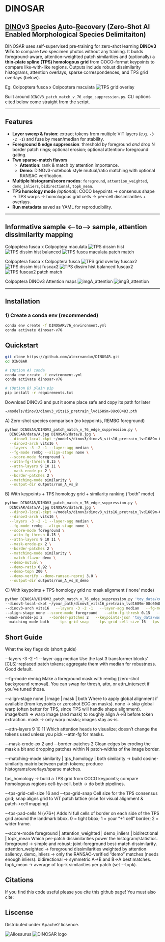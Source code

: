 # DINOSAR
## <ins>DINO</ins>v3 <ins>S</ins>pecies <ins>A</ins>uto-<ins>R</ins>ecovery (Zero-Shot AI Enabled Morphological Species Delimitaiton) 

DINOSAR uses self-supervised pre-training for zero-shot learning **DINOv3 ViTs** to compare two specimen photos without any training. It builds foreground-aware, attention-weighted patch similarities and (optionally) a **thin-plate spline (TPS) homologous grid** from COCO-format keypoints to compare like-with-like regions. Outputs include robust dissimilarity histograms, attention overlays, sparse correspondences, and TPS grid overlays (below).

Eg. Colpoptera fusca x Colpoptera maculata
![TPS grid overlay](output/tps_grid_overlay-align-stage-none.png)

Built around `DINOV3_patch_match_v_76_edge_suppression.py`. CLI options cited below come straight from the script.

---

## Features

- **Layer sweep & fusion**: extract tokens from multiple ViT layers (e.g. `-3 -2 -1`) and fuse by mean/median for stability. 
- **Foreground & edge suppression**: threshold by foreground *and* drop N border patch rings; optional erosion; optional attention∩foreground gating. 
- **Two sparse-match flavors**  
  - **Attention**: rank & match by attention importance.  
  - **Demo**: DINOv3-notebook style mutual/ratio matching with optional RANSAC verification. 
- **Multiple histogram/score modes**: `foreground`, `attention_weighted`, `demo_inliers`, `bidirectional`, `topk_mean`.
- **TPS homology mode** *(optional)*: COCO keypoints → consensus shape → TPS warps → homologous grid cells → per-cell dissimilarities + overlays. 
- **Run metadata** saved as YAML for reproducibility. 
---
## Informative sample <--to--> sample, attention dissimilarity mapping
Colpoptera fusca x Colpoptera maculata
![TPS dissim hist](output/tps_dissimilarity_histogram.png)
![TPS dissim hist balanced ](output/tps_dissimilarity_histogram_cov_balanced.png)
![TPS fusca maculata patch match](output/tps_homology_matches--align-stage-none.png)

Colpoptera fusca x Colpoptera fusca
![TPS grid overlay fuscax2](output/tps_grid_overlay_fuscax2.png)
![TPS dissim hist fuscax2](output/tps_dissimilarity_histogram_fuscax2.png)
![TPS dissim hist balanced fuscax2](output/tps_dissimilarity_histogram_cov_balanced_fuscax2.png)
![TPS fuscax2 patch match](output/tps_homology_matches_fuscax2.png)

Colpoptera DINOv3 Attention maps
![imgA_attention](logo/imgA_attention_layer11.png)
![imgB_attention](logo/imgB_attention_layer11.png)


---

## Installation

### 1) Create a conda env (recommended)

```bash
conda env create -f DINOSARv76_environment.yml
conda activate dinosar-v76
```

## Quickstart

```bash
git clone https://github.com/alexrvandam/DINOSAR.git
cd DINOSAR

# (Option A) conda
conda env create -f environment.yml
conda activate dinosar-v76

# (Option B) plain pip
pip install -r requirements.txt
```

Download DINOv3 and put it some place safe and copy its path for later
```bash
~/models/dinov3/dinov3_vits16_pretrain_lvd1689m-08c60483.pth
```

A) Zero-shot species comparison (no keypoints, REMBG foreground)
```bash
python DINOSAR/DINOV3_patch_match_v_76_edge_suppression.py \
  DINOSAR/data/A.jpg DINOSAR/data/B.jpg \
  --dinov3-local-ckpt ~/models/dinov3/dinov3_vits16_pretrain_lvd1689m-08c60483.pth \
  --dinov3-arch vits16 \
  --layers -3 -2 -1 --layer-agg median \
  --fg-mode rembg --align-stage none \
  --score-mode foreground \
  --attn-fg-thresh 0.15 \
  --attn-layers 9 10 11 \
  --mask-erode-px 2 \
  --border-patches 2 \
  --matching-mode similarity \
  --output-dir outputs/run_A_vs_B
```

B) With keypoints + TPS homology grid + similarity ranking (“both” mode)
```bash
python DINOSAR/DINOV3_patch_match_v_76_edge_suppression.py \
  DINOSAR/data/A.jpg DINOSAR/data/B.jpg \
  --dinov3-local-ckpt ~/models/dinov3/dinov3_vits16_pretrain_lvd1689m-08c60483.pth \
  --dinov3-arch vits16 \
  --layers -3 -2 -1 --layer-agg median \
  --fg-mode rembg --align-stage none \
  --score-mode foreground \
  --attn-fg-thresh 0.15 \
  --attn-layers 9 10 11 \
  --mask-erode-px 2 \
  --border-patches 2 \
  --matching-mode similarity \
  --match-flavor demo \
  --demo-mutual \
  --demo-ratio 0.92 \
  --demo-topn 200 \
  --demo-verify --demo-ransac-reproj 3.0 \
  --output-dir outputs/run_A_vs_B_demo
```

C) With keypoints + TPS homology grid no mask alignment ('none' mode)
```bash
python DINOSAR/DINOV3_patch_match_v_76_edge_suppression.py 'toy_data/col-fusca_2_(L).jpg' 'toy_data/col-fusca_(L).jpg' \
--dinov3-local-ckpt ~/your_path/dinov3_vits16_pretrain_lvd1689m-08c60483.pth \
--dinov3-arch vits16   --layers -3 -2 -1   --layer-agg median   --fg-mode rembg \
--align-stage none --score-mode foreground   --attn-fg-thresh 0.15   --attn-layers 9 10 11 \
--mask-erode-px 2   --border-patches 2   --keypoints-json 'toy_data/working_copy_maculata_maculata_kpts_V2.json' \
--matching-mode both   --tps-grid-snap   --tps-grid-cell-size 16 --tps-pad-cells 0
```

## Short Guide
What the key flags do (short guide)

--layers -3 -2 -1 --layer-agg median
Use the last 3 transformer blocks’ [CLS]-replaced patch tokens; aggregate them with median for robustness. Good default.

--fg-mode rembg
Make a foreground mask with rembg (zero-shot background removal). You can swap for thresh, attn, or attn_intersect if you’ve tuned those.

--align-stage none | image | mask | both
Where to apply global alignment if available (from keypoints or zeroshot ECC on masks).
none → skip global warp (often better for TPS, since TPS will handle shape alignment).
image/both → warp image (and mask) to roughly align A→B before token extraction.
mask → only warp masks; images stay as-is.

--attn-layers 9 10 11
Which attention heads to visualize; doesn’t change the tokens used unless you pick --attn-fg for masks.

--mask-erode-px 2 and --border-patches 2
Clean edges by eroding the mask a bit and dropping patches within N patch-widths of the image border.

--matching-mode similarity | tps_homology | both
similarity → build cosine-similarity matrix between patch tokens; produce histograms/overlays/sparse matches.

tps_homology → build a TPS grid from COCO keypoints; compare homologous regions cell-by-cell.
both → do both pipelines.

--tps-grid-cell-size 16 and --tps-grid-snap
Cell size for the TPS consensus grid; snap aligns grid to ViT patch lattice (nice for visual alignment & patch→cell mapping).

--tps-pad-cells N (v76+)
Adds N full cells of border on each side of the TPS grid around the landmark bbox.
0 = tight bbox; 1 = your “+1 cell” border; 2 = wider frame.

--score-mode foreground | attention_weighted | demo_inliers | bidirectional | topk_mean
Which per-patch dissimilarities power the histogram/statistics.
foreground → simple and robust; joint-foreground best-match dissimilarity.
attention_weighted → foreground dissimilarities weighted by attention saliency.
demo_inliers → only the RANSAC-verified “demo” matches (needs enough inliers).
bidirectional → symmetric A→B and B→A best matches.
topk_mean → average of top-k similarities per patch (set --topk).

## Citations
If you find this code useful please you cite this github page! 
You must also cite:


## Liscense
Distributed under Apache2 licsence.



![Allosaurus](allosaurus_ubahn_naturkund.jpg)
![DINOSAR logo](DINOSAR_logo.png)

